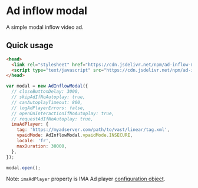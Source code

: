 # Ad inflow modal

A simple modal inflow video ad.

## Quick usage

```html
<head>
  <link rel="stylesheet" href="https://cdn.jsdelivr.net/npm/ad-inflow-modal@latest/dist/ad-inflow-modal.min.css">
  <script type="text/javascript" src="https://cdn.jsdelivr.net/npm/ad-inflow-modal@latest/dist/ad-inflow-modal.min.js"></script>
</head>
```

```javascript
var modal = new AdInflowModal({
  // closeButtonDelay: 3000,
  // skipAdIfNoAutoplay: true,
  // canAutoplayTimeout: 800,
  // logAdPlayerErrors: false,
  // openOnInteractionIfNoAutoplay: true,
  // requestAdIfNoAutoplay: true,
  imaAdPlayer: {
    tag: 'https://myadserver.com/path/to/vast/linear/tag.xml',
    vpaidMode: AdInflowModal.vpaidMode.INSECURE,
    locale: 'fr',
    maxDuration: 30000,
  },
});

modal.open();
```

Note: `imaAdPlayer` property is IMA Ad player [configuration object](https://github.com/kslimani/ima-ad-player/blob/master/docs/config.md).
